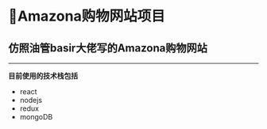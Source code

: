 # 🛫Amazona购物网站项目
## 仿照油管basir大佬写的Amazona购物网站
******
**目前使用的技术栈包括**
* react
* nodejs
* redux
* mongoDB
